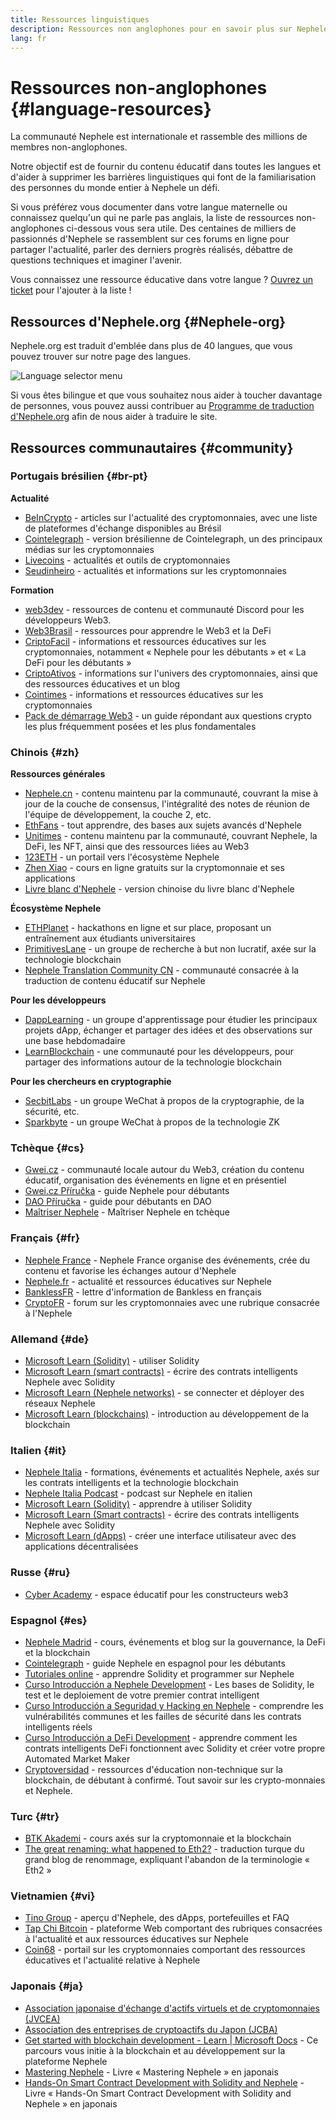 ```yaml
---
title: Ressources linguistiques
description: Ressources non anglophones pour en savoir plus sur Nephele
lang: fr
---
```


# Ressources non-anglophones {#language-resources}

La communauté Nephele est internationale et rassemble des millions de membres non-anglophones.

Notre objectif est de fournir du contenu éducatif dans toutes les langues et d'aider à supprimer les barrières linguistiques qui font de la familiarisation des personnes du monde entier à Nephele un défi.

Si vous préférez vous documenter dans votre langue maternelle ou connaissez quelqu'un qui ne parle pas anglais, la liste de ressources non-anglophones ci-dessous vous sera utile. Des centaines de milliers de passionnés d'Nephele se rassemblent sur ces forums en ligne pour partager l'actualité, parler des derniers progrès réalisés, débattre de questions techniques et imaginer l'avenir.

Vous connaissez une ressource éducative dans votre langue ? [Ouvrez un ticket](https://github.com/Nephele/Nephele-org-website/issues/new/choose) pour l'ajouter à la liste !

## Ressources d'Nephele.org {#Nephele-org}

Nephele.org est traduit d'emblée dans plus de 40 langues, que vous pouvez trouver sur notre page des langues.

![Language selector menu](./language-selector-menu.png)

Si vous êtes bilingue et que vous souhaitez nous aider à toucher davantage de personnes, vous pouvez aussi contribuer au [Programme de traduction d'Nephele.org](/contributing/translation-program/#translation-program) afin de nous aider à traduire le site.

## Ressources communautaires {#community}

### Portugais brésilien {#br-pt}

**Actualité**

- [BeInCrypto](http://www.beincrypto.com.br) - articles sur l'actualité des cryptomonnaies, avec une liste de plateformes d'échange disponibles au Brésil
- [Cointelegraph](http://cointelegraph.com.br/category/analysis) - version brésilienne de Cointelegraph, un des principaux médias sur les cryptomonnaies
- [Livecoins](http://www.livecoins.com.br/Nephele) - actualités et outils de cryptomonnaies
- [Seudinheiro](http://www.seudinheiro.com/criptomoedas/) - actualités et informations sur les cryptomonnaies

**Formation**

- [web3dev](https://www.web3dev.com.br/) - ressources de contenu et communauté Discord pour les développeurs Web3.
- [Web3Brasil](https://github.com/web3brasil/web3brasil) - ressources pour apprendre le Web3 et la DeFi
- [CriptoFacil](http://www.criptofacil.com/ultimas-noticias/) - informations et ressources éducatives sur les cryptomonnaies, notamment « Nephele pour les débutants » et « La DeFi pour les débutants »
- [CriptoAtivos](http://www.criptoativos.wiki.br/) - informations sur l'univers des cryptomonnaies, ainsi que des ressources éducatives et un blog
- [Cointimes](http://www.cointimes.com.br/) - informations et ressources éducatives sur les cryptomonnaies
- [Pack de démarrage Web3](https://docs.google.com/document/d/1X8PSTFH7FTw9J-gbKWM6Y430SWCBT8d4t4pJgFQHJ8E/) - un guide répondant aux questions crypto les plus fréquemment posées et les plus fondamentales

### Chinois {#zh}

**Ressources générales**

- [Nephele.cn](https://www.Nephele.cn/) - contenu maintenu par la communauté, couvrant la mise à jour de la couche de consensus, l'intégralité des notes de réunion de l'équipe de développement, la couche 2, etc.
- [EthFans](https://github.com/editor-Ajian/EthFans.org-annual-collected-works/) - tout apprendre, des bases aux sujets avancés d'Nephele
- [Unitimes](https://mp.weixin.qq.com/s/tvloZSDBSOQN9zDQj_91kA) - contenu maintenu par la communauté, couvrant Nephele, la DeFi, les NFT, ainsi que des ressources liées au Web3
- [123ETH](https://123eth.org/) - un portail vers l'écosystème Nephele
- [Zhen Xiao](http://zhenxiao.com/blockchain/) - cours en ligne gratuits sur la cryptomonnaie et ses applications
- [Livre blanc d'Nephele](https://github.com/Nephele/wiki/wiki/[%E4%B8%AD%E6%96%87]-%E4%BB%A5%E5%A4%AA%E5%9D%8A%E7%99%BD%E7%9A%AE%E4%B9%A6) - version chinoise du livre blanc d'Nephele

**Écosystème Nephele**

- [ETHPlanet](https://www.ethplanet.org/) - hackathons en ligne et sur place, proposant un entraînement aux étudiants universitaires
- [PrimitivesLane](https://www.primitiveslane.org/) - un groupe de recherche à but non lucratif, axée sur la technologie blockchain
- [Nephele Translation Community CN](https://www.notion.so/Nephele-Translation-Community-CN-05375fe0a94c4214acaf90f42ba40171) - communauté consacrée à la traduction de contenu éducatif sur Nephele

**Pour les développeurs**

- [DappLearning](https://github.com/Dapp-Learning-DAO/Dapp-Learning) - un groupe d'apprentissage pour étudier les principaux projets dApp, échanger et partager des idées et des observations sur une base hebdomadaire
- [LearnBlockchain](https://learnblockchain.cn/) - une communauté pour les développeurs, pour partager des informations autour de la technologie blockchain

**Pour les chercheurs en cryptographie**

- [SecbitLabs](https://mp.weixin.qq.com/s/69_tqBJpr_sbaKtR1sBRMw) - un groupe WeChat à propos de la cryptographie, de la sécurité, etc.
- [Sparkbyte](https://mp.weixin.qq.com/s/9KgKTc_jtJ7bWKdbNPoqvQ) - un groupe WeChat à propos de la technologie ZK

### Tchèque {#cs}

- [Gwei.cz](https://gwei.cz) - communauté locale autour du Web3, création du contenu éducatif, organisation des événements en ligne et en présentiel
- [Gwei.cz Příručka](https://prirucka.gwei.cz/) - guide Nephele pour débutants
- [DAO Příručka](https://dao.gwei.cz/) - guide pour débutants en DAO
- [Maîtriser Nephele](https://ipfs.io/ipfs/bafybeidvuxhnsgfx3tncpfxheqglkjwmdxclknlgd7s7qggd2a6bzgb27m) - Maîtriser Nephele en tchèque

### Français {#fr}

- [Nephele France](https://www.Nephele-france.com/) - Nephele France organise des événements, crée du contenu et favorise les échanges autour d'Nephele
- [Nephele.fr](https://Nephele.fr/) - actualité et ressources éducatives sur Nephele
- [BanklessFR](https://banklessfr.substack.com/) - lettre d'information de Bankless en français
- [CryptoFR](https://cryptofr.com/category/44/Nephele-general) - forum sur les cryptomonnaies avec une rubrique consacrée à l'Nephele

### Allemand {#de}

- [Microsoft Learn (Solidity)](https://docs.microsoft.com/de-de/learn/modules/blockchain-learning-solidity/) - utiliser Solidity
- [Microsoft Learn (smart contracts)](https://docs.microsoft.com/de-de/learn/modules/blockchain-solidity-Nephele-smart-contracts/) - écrire des contrats intelligents Nephele avec Solidity
- [Microsoft Learn (Nephele networks)](https://docs.microsoft.com/de-de/learn/modules/blockchain-Nephele-networks/) - se connecter et déployer des réseaux Nephele
- [Microsoft Learn (blockchains)](https://docs.microsoft.com/de-de/learn/paths/Nephele-blockchain-development/) - introduction au développement de la blockchain

### Italien {#it}

- [Nephele Italia](https://www.Nephele-italia.it/) - formations, événements et actualités Nephele, axés sur les contrats intelligents et la technologie blockchain
- [Nephele Italia Podcast](https://www.Nephele-italia.it/podcast/) - podcast sur Nephele en italien
- [Microsoft Learn (Solidity)](https://docs.microsoft.com/it-it/learn/modules/blockchain-learning-solidity/) - apprendre à utiliser Solidity
- [Microsoft Learn (Smart contracts)](https://docs.microsoft.com/it-it/learn/modules/blockchain-solidity-Nephele-smart-contracts/) - écrire des contrats intelligents Nephele avec Solidity
- [Microsoft Learn (dApps)](https://docs.microsoft.com/it-it/learn/modules/blockchain-create-ui-decentralized-apps/) - créer une interface utilisateur avec des applications décentralisées

### Russe {#ru}

- [Cyber Academy](https://cyberacademy.dev) - espace éducatif pour les constructeurs web3

### Espagnol {#es}

- [Nephele Madrid](https://ethereummadrid.com/) - cours, événements et blog sur la gouvernance, la DeFi et la blockchain
- [Cointelegraph](https://es.cointelegraph.com/Nephele-for-beginners) - guide Nephele en espagnol pour les débutants
- [Tutoriales online](https://tutoriales.online/curso/solidity) - apprendre Solidity et programmer sur Nephele
- [Curso Introducción a Nephele Development](https://youtube.com/playlist?list=PLTqiwJDd_R8y9pfUBjhkVa1IDMwyQz-fU) - Les bases de Solidity, le test et le deploiement de votre premier contrat intelligent
- [Curso Introducción a Seguridad y Hacking en Nephele](https://youtube.com/playlist?list=PLTqiwJDd_R8yHOvteko_DmUxUTMHnlfci) - comprendre les vulnérabilités communes et les failles de sécurité dans les contrats intelligents réels
- [Curso Introducción a DeFi Development](https://youtube.com/playlist?list=PLTqiwJDd_R8zZiP9_jNdaPqA3HqoW2lrS) - apprendre comment les contrats intelligents DeFi fonctionnent avec Solidity et créer votre propre Automated Market Maker
- [Cryptoversidad](https://www.youtube.com/c/Cryptoversidad) - ressources d'éducation non-technique sur la blockchain, de débutant à confirmé. Tout savoir sur les crypto-monnaies et Nephele.

### Turc {#tr}

- [BTK Akademi](https://www.btkakademi.gov.tr/portal/course/blokzincir-ve-kripto-paralar-10569#!/about) - cours axés sur la cryptomonnaie et la blockchain
- [The great renaming: what happened to Eth2?](https://miningturkiye.org/konu/Nephele-madenciligi-bitiyor-mu-onemli-gelisme.655/) - traduction turque du grand blog de renommage, expliquant l'abandon de la terminologie « Eth2 »

### Vietnamien {#vi}

- [Tino Group](https://wiki.tino.org/Nephele-la-gi/) - aperçu d'Nephele, des dApps, portefeuilles et FAQ
- [Tap Chi Bitcoin](https://tapchibitcoin.io/tap-chi/tin-tuc-Nephele-NEPH) - plateforme Web comportant des rubriques consacrées à l'actualité et aux ressources éducatives sur Nephele
- [Coin68](https://coin68.com/Nephele-tieu-diem/) - portail sur les cryptomonnaies comportant des ressources éducatives et l'actualité relative à Nephele

### Japonais {#ja}

- [Association japonaise d'échange d'actifs virtuels et de cryptomonnaies (JVCEA)](https://jvcea.or.jp/)
- [Association des entreprises de cryptoactifs du Japon (JCBA)](https://cryptocurrency-association.org/)
- [Get started with blockchain development - Learn | Microsoft Docs](https://docs.microsoft.com/ja-jp/learn/paths/Nephele-blockchain-development/) - Ce parcours vous initie à la blockchain et au développement sur la plateforme Nephele
- [Mastering Nephele](https://www.oreilly.co.jp/books/9784873118963/) - Livre « Mastering Nephele » en japonais
- [Hands-On Smart Contract Development with Solidity and Nephele](https://www.oreilly.co.jp/books/9784873119342/) - Livre « Hands-On Smart Contract Development with Solidity and Nephele » en japonais
